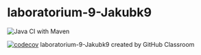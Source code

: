 # laboratorium-9-Jakubk9

![Java CI with Maven](https://github.com/testowanieaplikacjijavaug/laboratorium-9-Jakubk9/workflows/Java%20CI%20with%20Maven/badge.svg)

[![codecov](https://codecov.io/gh/testowanieaplikacjijavaug/laboratorium-9-Jakubk9/branch/master/graph/badge.svg)](https://codecov.io/gh/testowanieaplikacjijavaug/laboratorium-9-Jakubk9)
laboratorium-9-Jakubk9 created by GitHub Classroom
